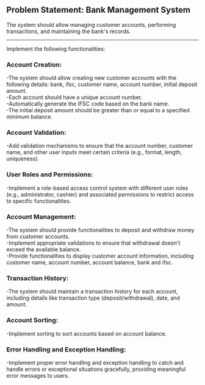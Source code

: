 ## Problem Statement: Bank Management System

The system should allow managing customer accounts, performing transactions, and maintaining the bank's records.

---

Implement the following functionalities:

### Account Creation:
-The system should allow creating new customer accounts with the following details: bank, ifsc, customer name, account number, initial deposit amount. <br>
-Each account should have a unique account number. <br>
-Automatically generate the IFSC code based on the bank name. <br>
-The initial deposit amount should be greater than or equal to a specified minimum balance.

### Account Validation: 
-Add validation mechanisms to ensure that the account number, customer name, and other user inputs meet certain criteria (e.g., format, length, uniqueness).

### User Roles and Permissions: 
-Implement a role-based access control system with different user roles (e.g., administrator, cashier) and associated permissions to restrict access to specific functionalities.

### Account Management:
-The system should provide functionalities to deposit and withdraw money from customer accounts. <br>
-Implement appropriate validations to ensure that withdrawal doesn't exceed the available balance. <br>
-Provide functionalities to display customer account information, including customer name, account number, account balance, bank and ifsc.

### Transaction History:
-The system should maintain a transaction history for each account, including details like transaction type (deposit/withdrawal), date, and amount.

### Account Sorting: 
-Implement sorting to sort accounts based on account balance. 

### Error Handling and Exception Handling: 
-Implement proper error handling and exception handling to catch and handle errors or exceptional situations gracefully, providing meaningful error messages to users.
